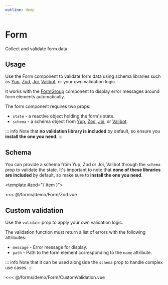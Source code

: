 ```yaml
---
outline: deep
---
```


<script setup>
import Yup from './demo/Form/Yup.vue';
import Zod from './demo/Form/Zod.vue';
import Joi from './demo/Form/Joi.vue';
import Valibot from './demo/Form/Valibot.vue';
import CustomValidation from './demo/Form/CustomValidation.vue';

const items = [
{
  slot: 'yup',
  label: 'Yup'
}, 
{
  slot: 'zod',
  label: 'Zod'
},
{
  slot: 'joi',
  label: 'Joi'
},
{
  slot: 'valibot',
  label: 'Valibot'
}
]
</script>

# Form

Collect and validate form data.

## Usage

Use the Form component to validate form data using schema libraries such
as [Yup](https://github.com/jquense/yup), [Zod](https://github.com/colinhacks/zod), [Joi](https://github.com/hapijs/joi), [Valibot](https://valibot.dev/),
or your own validation logic.

It works with the [FormGroup](/forms/form-group) component to display error messages around form elements
automatically.

The form component requires two props:

- `state` - a reactive object holding the form's state.
- `schema` - a schema object from [Yup](#yup), [Zod](#zod), [Joi](#joi), or [Valibot](#valibot).

::: info
Note that **no validation library is included** by default, so ensure you **install the one you need**.
:::

## Schema

You can provide a schema from Yup, Zod or Joi, Valibot through the `schema` prop to validate the state. It's important
to
note that **none of these libraries are included** by default, so make sure to **install the one you need**.

  <STabs :items="items" class="w-full space-y-2">
    <template #yup="{ item }">
      <DemoContainer>
        <Yup/>
      </DemoContainer>

<<< @/forms/demo/Form/Yup.vue

  </template>

<template #zod="{ item }">
<DemoContainer>
<Zod/>
</DemoContainer>

<<< @/forms/demo/Form/Zod.vue

  </template>
<template #joi="{ item }">
      <DemoContainer>
        <Joi/>
      </DemoContainer>

<<< @/forms/demo/Form/Joi.vue

  </template>
<template #valibot="{ item }">
      <DemoContainer>
        <Valibot/>
      </DemoContainer>

<<< @/forms/demo/Form/Valibot.vue

  </template>
</STabs>

## Custom validation

Use the `validate` prop to apply your own validation logic.

The validation function must return a list of errors with the following attributes:

- `message` - Error message for display.
- `path` - Path to the form element corresponding to the `name` attribute.

::: info
Note that it can be used alongside the `schema` prop to handle complex use cases.
:::

<DemoContainer>
    <CustomValidation/>
</DemoContainer>

<<< @/forms/demo/Form/CustomValidation.vue